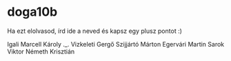 # doga10b

Ha ezt elolvasod, írd ide a neved és kapsz egy plusz pontot :)

Igali Marcell Károly ._.
Vizkeleti Gergő
Szijjártó Márton
Egervári Martin
Sarok Viktor
Németh Krisztián
